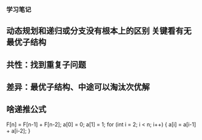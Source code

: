 ### 学习笔记

## 动态规划和递归或分支没有根本上的区别 关键看有无最优子结构
## 共性：找到重复子问题
## 差异：最优子结构、中途可以淘汰次优解

## 啥递推公式
F[n] = F[n-1] + F[n-2];
a[0] = 0;
a[1] = 1;
for (int i = 2; i < n; i++) {
    a[i] = a[i-1] + a[i-2];
}
